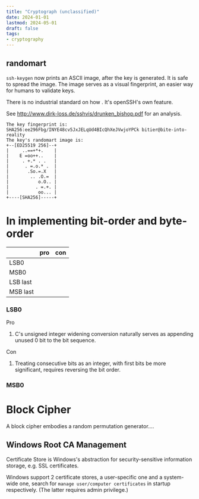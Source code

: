 ```yaml
---
title: "Cryptograph (unclassified)"
date: 2024-01-01
lastmod: 2024-05-01
draft: false
tags:
- cryptography
---
```



## randomart

`ssh-keygen` now prints an ASCII image, after the key is generated. It is safe to spread the image.
The image serves as a visual fingerprint, an easier way for humans to validate keys.


There is no industrial standard on how . It's openSSH's own feature.

See http://www.dirk-loss.de/sshvis/drunken_bishop.pdf for an analysis.

```
The key fingerprint is:
SHA256:ee296Fbg/INYE48cv5JxJELqUd4BIcQhXeJVwjoYPCk bitier@bite-into-reality
The key's randomart image is:
+--[ED25519 256]--+
|     ..==+*+.    |
|    E =oo++..    |
|     . +.* . .   |
|      . =.o.* .  |
|       .So.=.X   |
|        .. .O.=  |
|           o.O.. |
|          . =.+. |
|           oo... |
+----[SHA256]-----+
```

In implementing bit-order and byte-order
========

|          | pro | con |
|----------|-----|-----|
| LSB0     |     |     |
| MSB0     |     |     |
| LSB last |     |     |
| MSB last |     |     |

### LSB0

Pro
1. C's unsigned integer widening conversion naturally serves as appending unused 0 bit to the bit sequence.

Con
1. Treating consecutive bits as an integer, with first bits be more significant, requires reversing the bit order.

### MSB0




Block Cipher
=========

A block cipher embodies a random permutation generator....


## Windows Root CA Management

Certificate Store is Windows's abstraction for security-sensitive information storage, e.g. SSL certificates.

Windows support 2 certificate stores, a user-specific one and a system-wide one, search for `manage user/computer certificates` in startup respectively. (The latter requires admin privilege.)
